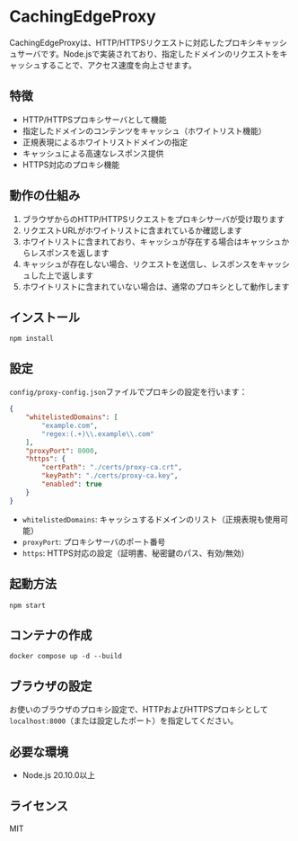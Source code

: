 # CachingEdgeProxy

CachingEdgeProxyは、HTTP/HTTPSリクエストに対応したプロキシキャッシュサーバです。Node.jsで実装されており、指定したドメインのリクエストをキャッシュすることで、アクセス速度を向上させます。

## 特徴

- HTTP/HTTPSプロキシサーバとして機能
- 指定したドメインのコンテンツをキャッシュ（ホワイトリスト機能）
- 正規表現によるホワイトリストドメインの指定
- キャッシュによる高速なレスポンス提供
- HTTPS対応のプロキシ機能

## 動作の仕組み

1. ブラウザからのHTTP/HTTPSリクエストをプロキシサーバが受け取ります
2. リクエストURLがホワイトリストに含まれているか確認します
3. ホワイトリストに含まれており、キャッシュが存在する場合はキャッシュからレスポンスを返します
4. キャッシュが存在しない場合、リクエストを送信し、レスポンスをキャッシュした上で返します
5. ホワイトリストに含まれていない場合は、通常のプロキシとして動作します

## インストール

```
npm install
```

## 設定

`config/proxy-config.json`ファイルでプロキシの設定を行います：

```json
{
    "whitelistedDomains": [
        "example.com",
        "regex:(.+)\\.example\\.com"
    ],
    "proxyPort": 8000,
    "https": {
        "certPath": "./certs/proxy-ca.crt",
        "keyPath": "./certs/proxy-ca.key",
        "enabled": true
    }
}
```

- `whitelistedDomains`: キャッシュするドメインのリスト（正規表現も使用可能）
- `proxyPort`: プロキシサーバのポート番号
- `https`: HTTPS対応の設定（証明書、秘密鍵のパス、有効/無効）

## 起動方法

```
npm start
```

## コンテナの作成
```
docker compose up -d --build

```
## ブラウザの設定

お使いのブラウザのプロキシ設定で、HTTPおよびHTTPSプロキシとして `localhost:8000`（または設定したポート）を指定してください。

## 必要な環境

- Node.js 20.10.0以上

## ライセンス

MIT